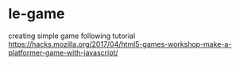 # le-game
creating simple game following tutorial https://hacks.mozilla.org/2017/04/html5-games-workshop-make-a-platformer-game-with-javascript/
